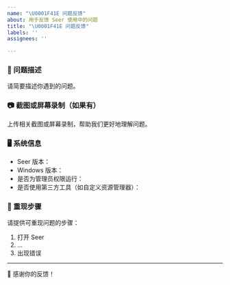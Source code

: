 ```yaml
---
name: "\U0001F41E 问题反馈"
about: 用于反馈 Seer 使用中的问题
title: "\U0001F41E 问题反馈"
labels: ''
assignees: ''

---
```


### 🐞 问题描述

请简要描述你遇到的问题。

### 📷 截图或屏幕录制（如果有）

上传相关截图或屏幕录制，帮助我们更好地理解问题。

### 🖥️ 系统信息

- Seer 版本：
- Windows 版本：
- 是否为管理员权限运行：
- 是否使用第三方工具（如自定义资源管理器）：

### 🔁 重现步骤

请提供可重现问题的步骤：

1. 打开 Seer
2. ...
3. 出现错误

---

🙏 感谢你的反馈！
